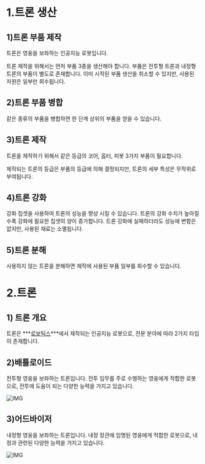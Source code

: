 # 1.트론 생산

## 1)트론 부품 제작

트론은 영웅을 보좌하는 인공지능 로봇입니다.

트론 제작을 위해서는 먼저 부품 3종을 생산해야 합니다. 부품은 전투형 트론과 내정형 트론의 부품이 별도로 존재합니다. 이미 시작된 부품 생산을 취소할 수 있지만, 사용된 자원은 일부만 회수됩니다.



## 2)트론 부품 병합

같은 종류의 부품을 병합하면 한 단계 상위의 부품을 얻을 수 있습니다.



## 3)트론 제작

트론을 제작하기 위해서 같은 등급의 코어, 옵터, 피봇 3가지 부품이 필요합니다.

제작되는 트론의 등급은 부품의 등급에 의해 결정되지만, 트론의 세부 특성은 무작위로 부여됩니다.



## 4)트론 강화

강화 칩셋을 사용하여 트론의 성능을 향상 시킬 수 있습니다. 트론의 강화 수치가 높아질수록 강화에 필요한 칩셋의 양이 증가합니다. 트론 강화에 실패하더라도 성능에 변함은 없지만, 사용된 재료는 소멸됩니다.



## 5)트론 분해

사용하지 않는 트론을 분해하면 제작에 사용된 부품 일부를 회수할 수 있습니다.











# 2.트론

## 1) 트론 개요

트론은 ***<u>로보틱스</u>***에서 제작되는 인공지능 로봇으로, 전문 분야에 따라 2가지 타입이 존재합니다.



## 2)배틀로이드

전투형 영웅을 보좌하는 트론입니다. 전투 임무를 주로 수행하는 영웅에게 적합한 로봇으로, 전투에 도움이 되는 다양한 능력을 가지고 있습니다.

![IMG]()



## 3)어드바이저

내정형 영웅을 보좌하는 트론입니다. 내정 장관에 임명된 영웅에게 적합한 로봇으로, 내정과 관련된 다양한 능력을 가지고 있습니다.

![IMG]()
